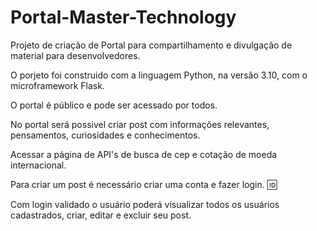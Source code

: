 # Portal-Master-Technology

Projeto de criação de Portal para compartilhamento e divulgação de material para desenvolvedores. 

O porjeto foi construido com a linguagem Python, na versão 3.10, com o microframework Flask.

O portal é público e pode ser acessado por todos.

No portal será possivel criar post com informações relevantes, pensamentos, curiosidades e conhecimentos.

Acessar a página de API's de busca de cep e cotação de moeda internacional.

Para criar um post é necessário criar uma conta e fazer login. :id:

Com login validado o usuário poderá visualizar todos os usuários cadastrados, criar, editar e excluir seu post.



